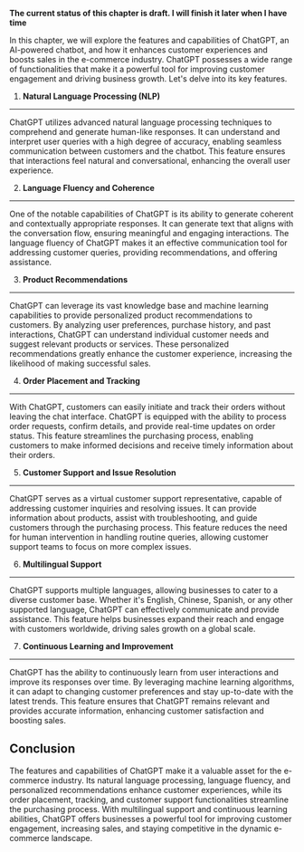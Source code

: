 **The current status of this chapter is draft. I will finish it later when I have time**

In this chapter, we will explore the features and capabilities of ChatGPT, an AI-powered chatbot, and how it enhances customer experiences and boosts sales in the e-commerce industry. ChatGPT possesses a wide range of functionalities that make it a powerful tool for improving customer engagement and driving business growth. Let's delve into its key features.

1. **Natural Language Processing (NLP)**
----------------------------------------

ChatGPT utilizes advanced natural language processing techniques to comprehend and generate human-like responses. It can understand and interpret user queries with a high degree of accuracy, enabling seamless communication between customers and the chatbot. This feature ensures that interactions feel natural and conversational, enhancing the overall user experience.

2. **Language Fluency and Coherence**
-------------------------------------

One of the notable capabilities of ChatGPT is its ability to generate coherent and contextually appropriate responses. It can generate text that aligns with the conversation flow, ensuring meaningful and engaging interactions. The language fluency of ChatGPT makes it an effective communication tool for addressing customer queries, providing recommendations, and offering assistance.

3. **Product Recommendations**
------------------------------

ChatGPT can leverage its vast knowledge base and machine learning capabilities to provide personalized product recommendations to customers. By analyzing user preferences, purchase history, and past interactions, ChatGPT can understand individual customer needs and suggest relevant products or services. These personalized recommendations greatly enhance the customer experience, increasing the likelihood of making successful sales.

4. **Order Placement and Tracking**
-----------------------------------

With ChatGPT, customers can easily initiate and track their orders without leaving the chat interface. ChatGPT is equipped with the ability to process order requests, confirm details, and provide real-time updates on order status. This feature streamlines the purchasing process, enabling customers to make informed decisions and receive timely information about their orders.

5. **Customer Support and Issue Resolution**
--------------------------------------------

ChatGPT serves as a virtual customer support representative, capable of addressing customer inquiries and resolving issues. It can provide information about products, assist with troubleshooting, and guide customers through the purchasing process. This feature reduces the need for human intervention in handling routine queries, allowing customer support teams to focus on more complex issues.

6. **Multilingual Support**
---------------------------

ChatGPT supports multiple languages, allowing businesses to cater to a diverse customer base. Whether it's English, Chinese, Spanish, or any other supported language, ChatGPT can effectively communicate and provide assistance. This feature helps businesses expand their reach and engage with customers worldwide, driving sales growth on a global scale.

7. **Continuous Learning and Improvement**
------------------------------------------

ChatGPT has the ability to continuously learn from user interactions and improve its responses over time. By leveraging machine learning algorithms, it can adapt to changing customer preferences and stay up-to-date with the latest trends. This feature ensures that ChatGPT remains relevant and provides accurate information, enhancing customer satisfaction and boosting sales.

Conclusion
----------

The features and capabilities of ChatGPT make it a valuable asset for the e-commerce industry. Its natural language processing, language fluency, and personalized recommendations enhance customer experiences, while its order placement, tracking, and customer support functionalities streamline the purchasing process. With multilingual support and continuous learning abilities, ChatGPT offers businesses a powerful tool for improving customer engagement, increasing sales, and staying competitive in the dynamic e-commerce landscape.
